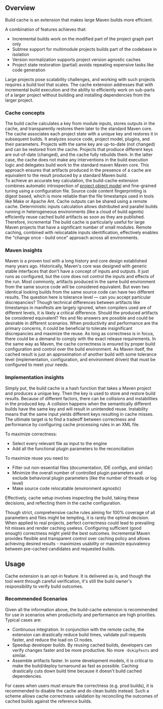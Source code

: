 <!---
 Licensed to the Apache Software Foundation (ASF) under one or more
 contributor license agreements.  See the NOTICE file distributed with
 this work for additional information regarding copyright ownership.
 The ASF licenses this file to You under the Apache License, Version 2.0
 (the "License"); you may not use this file except in compliance with
 the License.  You may obtain a copy of the License at

      http://www.apache.org/licenses/LICENSE-2.0

 Unless required by applicable law or agreed to in writing, software
 distributed under the License is distributed on an "AS IS" BASIS,
 WITHOUT WARRANTIES OR CONDITIONS OF ANY KIND, either express or implied.
 See the License for the specific language governing permissions and
 limitations under the License.
-->

## Overview

Build cache is an extension that makes large Maven builds more efficient.

A combination of features achieves that:

* Incremental builds work on the modified part of the project graph part only
* Subtree support for multimodule projects builds part of the codebase in isolation
* Version normalization supports project version agnostic caches
* Project state restoration (partial) avoids repeating expensive tasks like code generation

Large projects pose scalability challenges, and working with such projects requires a build tool that scales.
The cache
extension addresses that with incremental build execution and the ability to efficiently work on sub-parts of a larger
project without building and installing dependencies from the larger project.

### Cache concepts

The build cache calculates a key from module inputs, stores outputs in the cache, and transparently restores them later to the standard Maven core. The cache associates each project state with a unique key
and restores it in subsequent builds. It analyzes source code, project model,
plugins, and their parameters. Projects with the same key are up-to-date (not changed) and can be restored from
the cache. Projects that prodiuce different keys are out-of-date (changed), and the cache fully rebuilds them. In the latter
case, the cache does not make any
interventions in the build execution logic and delegates build work to the standard maven Maven core. This approach
ensures that
artifacts produced in the presence of a cache are equivalent to the result produced by a standard Maven build.   
To achieve an accurate key calculation, the build-cache extension combines automatic introspection
of [project object model](https://maven.apache.org/pom.html#What_is_the_POM) and fine-grained tuning using
a configuration file. Source code content fingerprinting is digest based, which is more reliable than
the file timestamps used in tools like Make or Apache Ant. Cache outputs can be shared using a remote cache.
Deterministic inputs calculation allows distributed and parallel builds running in heterogeneous environments (like a
cloud of build agents) efficiently reuse cached build artifacts as soon as they are published. Therefore, incremental
The build cache is particularly useful for large Maven
projects that have a significant number of small modules. Remote caching, combined with relocatable inputs
identification, effectively enables the "change once - build once" approach across all environments.

### Maven insights

Maven is a proven tool with a long history and core design established many years ago. Historically, Maven's core was
designed with generic stable interfaces that don't have a concept of inputs and outputs. It just runs as configured, but
the core does not control the inputs and effects of the run. Most commonly, artifacts produced in the same build
environment from the same source code will be considered equivalent. But even two identical looking builds from the
same source code can have two different results. The question here is tolerance level — can you accept particular
discrepancies? Though technical differences between artifacts like timestamps in manifests are largely ignored, when
compilers used are of different levels, it is likely a critical difference. Should the produced artifacts be considered
equivalent? Yes and No answers are possible and could be desirable in different scenarios. When productivity
and performance are the primary concerns, it could be beneficial to tolerate insignificant discrepancies and maximize
the reuse. As long as correctness is in focus, there could be a demand to comply with the exact release requirements. In
the same way as Maven, the cache correctness is ensured by proper build configuration and control over the build
environment. As Maven itself, the cached result is just an approximation of another build with some tolerance level
(implementation, configuration, and environment driven) that must be configured to meet your needs.

### Implementation insights

Simply put, the build cache is a hash function that takes a Maven project and produces a unique key. Then the key is
used to store and restore build results. Because of different factors, there can be
collisions and instabilities in the produced key. A collision happens when the semantically different builds have the
same key and will result in unintended reuse. Instability means that the same input yields different keys resulting in
cache misses. The ultimate target is to find a tradeoff between correctness and performance by configuring cache
processing rules in an XML file.

To maximize correctness:

* Select every relevant file as input to the engine
* Add all the functional plugin parameters to the reconciliation

To maximize reuse you need to:

* Filter out non-essential files (documentation, IDE configs, and similar)
* Minimize the overall number of controlled plugin parameters and exclude behavioral plugin parameters (like the number
  of threads or log level)
* Make source code relocatable (environment agnostic)

Effectively, cache setup involves inspecting the build, taking these decisions, and reflecting them in the cache
configuration.

Though strict, comprehensive cache rules aiming for 100% coverage of all parameters and files might be tempting, it is
rarely the optimal decision. When applied to real projects, perfect correctness could lead to prevailing hit misses and
render caching useless. Configuring sufficient (good enough) correctness might yield the best outcomes. Incremental
Maven
provides flexible and transparent control over caching policy and allows achieving desired results - maximizes usability
or maximize equivalency between pre-cached candidates and requested builds.

## Usage

Cache extension is an opt-in feature. It is delivered as is, and though the tool went through careful verification, it's
still the build owner's responsibility to verify build outcomes.

### Recommended Scenarios

Given all the information above, the build-cache extension is recommended for use in scenarios when productivity and
performance are high priorities. Typical cases are:

* Continuous integration. In conjunction with the remote cache, the extension can drastically reduce build times,
  validate pull requests faster, and reduce the load on CI nodes.
* Speedup developer builds. By reusing cached builds, developers can verify changes faster and be more
  productive.
  No more `-DskipTests` and similar.
* Assemble artifacts faster. In some development models, it is critical to make the build/deploy turnaround as fast
  as
  possible. Caching drastically cuts down build time because it doesn't build cached
  dependencies.

For cases when users must ensure the correctness (e.g. prod builds), it is recommended to disable the cache and do clean
builds instead.
Such a scheme allows cache correctness validation by reconciling the outcomes of cached builds against the reference
builds.

